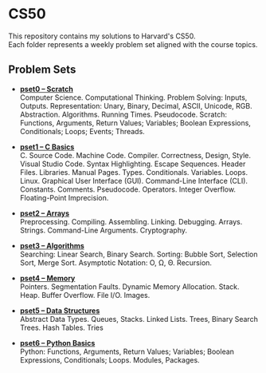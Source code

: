 # CS50

This repository contains my solutions to Harvard's CS50.  
Each folder represents a weekly problem set aligned with the course topics.

## Problem Sets

- [**pset0 – Scratch**](./pset0/)  
  Computer Science. Computational Thinking. Problem Solving: Inputs, Outputs. Representation: Unary, Binary, Decimal, ASCII, Unicode, RGB. Abstraction. Algorithms. Running Times. Pseudocode. Scratch: Functions, Arguments, Return Values; Variables; Boolean Expressions, Conditionals; Loops; Events; Threads.

- [**pset1 – C Basics**](./pset1/)  
  C. Source Code. Machine Code. Compiler. Correctness, Design, Style. Visual Studio Code. Syntax Highlighting. Escape Sequences. Header Files. Libraries. Manual Pages. Types. Conditionals. Variables. Loops. Linux. Graphical User Interface (GUI). Command-Line Interface (CLI). Constants. Comments. Pseudocode. Operators. Integer Overflow. Floating-Point Imprecision.

- [**pset2 – Arrays**](./pset2/)  
  Preprocessing. Compiling. Assembling. Linking. Debugging. Arrays. Strings. Command-Line Arguments. Cryptography.

- [**pset3 – Algorithms**](./pset3/)  
  Searching: Linear Search, Binary Search. Sorting: Bubble Sort, Selection Sort, Merge Sort. Asymptotic Notation: O, Ω, Θ. Recursion.

- [**pset4 – Memory**](./pset4/)  
  Pointers. Segmentation Faults. Dynamic Memory Allocation. Stack. Heap. Buffer Overflow. File I/O. Images.

- [**pset5 – Data Structures**](./pset5/)  
  Abstract Data Types. Queues, Stacks. Linked Lists. Trees, Binary Search Trees. Hash Tables. Tries

- [**pset6 – Python Basics**](./pset6/)  
  Python: Functions, Arguments, Return Values; Variables; Boolean Expressions, Conditionals; Loops. Modules, Packages.
